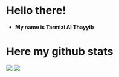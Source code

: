 # Hello there!
- **My name is Tarmizi Al Thayyib**

# Here my github stats
<img src="https://github-readme-stats.vercel.app/api?username=blek1337&show_icons=true&theme=tokyonight">
<img src="https://github-readme-streak-stats.herokuapp.com/?user=blek1337&theme=tokyonight">

